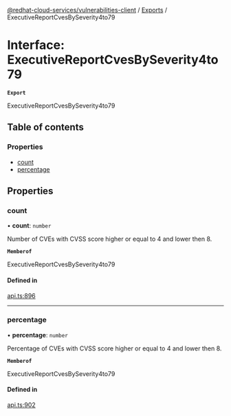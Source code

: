 [@redhat-cloud-services/vulnerabilities-client](../README.md) / [Exports](../modules.md) / ExecutiveReportCvesBySeverity4to79

# Interface: ExecutiveReportCvesBySeverity4to79

**`Export`**

ExecutiveReportCvesBySeverity4to79

## Table of contents

### Properties

- [count](ExecutiveReportCvesBySeverity4to79.md#count)
- [percentage](ExecutiveReportCvesBySeverity4to79.md#percentage)

## Properties

### count

• **count**: `number`

Number of CVEs with CVSS score higher or equal to 4 and lower then 8.

**`Memberof`**

ExecutiveReportCvesBySeverity4to79

#### Defined in

[api.ts:896](https://github.com/RedHatInsights/javascript-clients/blob/main/packages/vulnerabilities/git-api/api.ts#L896)

___

### percentage

• **percentage**: `number`

Percentage of CVEs with CVSS score higher or equal to 4 and lower then 8.

**`Memberof`**

ExecutiveReportCvesBySeverity4to79

#### Defined in

[api.ts:902](https://github.com/RedHatInsights/javascript-clients/blob/main/packages/vulnerabilities/git-api/api.ts#L902)
